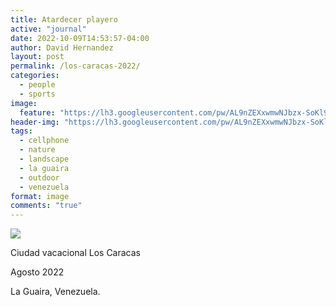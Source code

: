 ```yaml
---
title: Atardecer playero
active: "journal"
date: 2022-10-09T14:53:57-04:00
author: David Hernandez
layout: post
permalink: /los-caracas-2022/
categories:
  - people
  - sports
image:
  feature: "https://lh3.googleusercontent.com/pw/AL9nZEXxwmwNJbzx-SoKl97_2mkmNr1u7xPiHDXjFVkRbti6fICzZ2oayiGyuAtvu6fZ1VUdZLYim_h5Cz60zffVg0vDPrdQLcQHJdt9EGsbMql5Dkp424cX6mm0h8KbJoh4s6T2cp2aCJhFBGoBj7M9L9Cn=w1366-h616-no?authuser=0"
header-img: "https://lh3.googleusercontent.com/pw/AL9nZEXxwmwNJbzx-SoKl97_2mkmNr1u7xPiHDXjFVkRbti6fICzZ2oayiGyuAtvu6fZ1VUdZLYim_h5Cz60zffVg0vDPrdQLcQHJdt9EGsbMql5Dkp424cX6mm0h8KbJoh4s6T2cp2aCJhFBGoBj7M9L9Cn=w1366-h616-no?authuser=0"
tags:
  - cellphone
  - nature
  - landscape
  - la guaira
  - outdoor
  - venezuela
format: image
comments: "true"
---
```

<a href="https://lh3.googleusercontent.com/pw/AL9nZEXxwmwNJbzx-SoKl97_2mkmNr1u7xPiHDXjFVkRbti6fICzZ2oayiGyuAtvu6fZ1VUdZLYim_h5Cz60zffVg0vDPrdQLcQHJdt9EGsbMql5Dkp424cX6mm0h8KbJoh4s6T2cp2aCJhFBGoBj7M9L9Cn=w1366-h616-no?authuser=0"  class="popup"  title="Ciudad vacacional Los Caracas" data-caption="© 2022 by David Hernández"><img src="https://lh3.googleusercontent.com/pw/AL9nZEXxwmwNJbzx-SoKl97_2mkmNr1u7xPiHDXjFVkRbti6fICzZ2oayiGyuAtvu6fZ1VUdZLYim_h5Cz60zffVg0vDPrdQLcQHJdt9EGsbMql5Dkp424cX6mm0h8KbJoh4s6T2cp2aCJhFBGoBj7M9L9Cn=w1366-h616-no?authuser=0"></a>

Ciudad vacacional Los Caracas

Agosto 2022

La Guaira, Venezuela.

